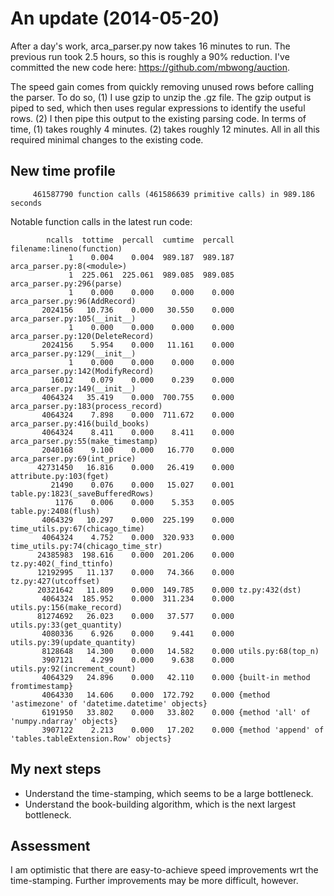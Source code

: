 # An update (2014-05-20)

After a day's work, arca_parser.py now takes 16 minutes to run. The previous run took 2.5 hours, so this is roughly a 90% reduction. I've committed the new code here: https://github.com/mbwong/auction. 

The speed gain comes from quickly removing unused rows before calling the parser. To do so, (1) I use gzip to unzip the .gz file. The gzip output is piped to sed, which then uses regular expressions to identify the useful rows. (2) I then pipe this output to the existing parsing code. In terms of time, (1) takes roughly 4 minutes. (2) takes roughly 12 minutes. All in all this required minimal changes to the existing code. 

## New time profile

         461587790 function calls (461586639 primitive calls) in 989.186 seconds

Notable function calls in the latest run code:

            ncalls  tottime  percall  cumtime  percall filename:lineno(function)
                 1    0.004    0.004  989.187  989.187 arca_parser.py:8(<module>)
                 1  225.061  225.061  989.085  989.085 arca_parser.py:296(parse)
                 1    0.000    0.000    0.000    0.000 arca_parser.py:96(AddRecord)
           2024156   10.736    0.000   30.550    0.000 arca_parser.py:105(__init__)
                 1    0.000    0.000    0.000    0.000 arca_parser.py:120(DeleteRecord)
           2024156    5.954    0.000   11.161    0.000 arca_parser.py:129(__init__)
                 1    0.000    0.000    0.000    0.000 arca_parser.py:142(ModifyRecord)
             16012    0.079    0.000    0.239    0.000 arca_parser.py:149(__init__)
           4064324   35.419    0.000  700.755    0.000 arca_parser.py:183(process_record)
           4064324    7.898    0.000  711.672    0.000 arca_parser.py:416(build_books)
           4064324    8.411    0.000    8.411    0.000 arca_parser.py:55(make_timestamp)
           2040168    9.100    0.000   16.770    0.000 arca_parser.py:69(int_price)
          42731450   16.816    0.000   26.419    0.000 attribute.py:103(fget)
             21490    0.076    0.000   15.027    0.001 table.py:1823(_saveBufferedRows)
              1176    0.006    0.000    5.353    0.005 table.py:2408(flush)
           4064329   10.297    0.000  225.199    0.000 time_utils.py:67(chicago_time)
           4064324    4.752    0.000  320.933    0.000 time_utils.py:74(chicago_time_str)
          24385983  198.616    0.000  201.206    0.000 tz.py:402(_find_ttinfo)
          12192995   11.137    0.000   74.366    0.000 tz.py:427(utcoffset)
          20321642   11.809    0.000  149.785    0.000 tz.py:432(dst)
           4064324  185.952    0.000  311.234    0.000 utils.py:156(make_record)
          81274692   26.023    0.000   37.577    0.000 utils.py:33(get_quantity)
           4080336    6.926    0.000    9.441    0.000 utils.py:39(update_quantity)
           8128648   14.300    0.000   14.582    0.000 utils.py:68(top_n)
           3907121    4.299    0.000    9.638    0.000 utils.py:92(increment_count)
           4064329   24.896    0.000   42.110    0.000 {built-in method fromtimestamp}
           4064330   14.606    0.000  172.792    0.000 {method 'astimezone' of 'datetime.datetime' objects}
           6191950   33.802    0.000   33.802    0.000 {method 'all' of 'numpy.ndarray' objects}
           3907122    2.213    0.000   17.202    0.000 {method 'append' of 'tables.tableExtension.Row' objects}

## My next steps

- Understand the time-stamping, which seems to be a large bottleneck. 
- Understand the book-building algorithm, which is the next largest bottleneck. 

## Assessment

I am optimistic that there are easy-to-achieve speed improvements wrt the time-stamping. Further improvements may be more difficult, however. 
